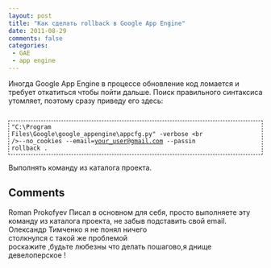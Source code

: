 ```yaml
---
layout: post
title: "Как сделать rollback в Google App Engine"
date: 2011-08-29
comments: false
categories:
 - GAE
 - app engine
---
```



Иногда Google App Engine в процессе обновление код ломается и требует откатиться чтобы пойти дальше. Поиск правильного синтаксиса утомляет, поэтому сразу приведу его здесь:<br /><br /><pre style="border: 1px dashed; margin: 0; padding: 5px;"><code>"C:\Program Files\Google\google_appengine\appcfg.py" -verbose \<br />--no_cookies --email=your_user@gmail.com --passin rollback .<br /></code></pre><br /><code></code>Выполнять команду из каталога проекта.<h2>Comments</h2>


Roman Prokofyev
Писал в основном для себя, просто выполняете эту команду из каталога проекта, не забыв подставить свой email.
Олександр Тимченко
я не понял ничего<br />столкнулся с такой же проблемой<br />роскажите ,будьте любезны что делать пошагово,я днище девелоперское !
